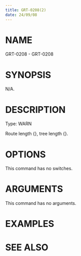 ```yaml
---
title: GRT-0208(2)
date: 24/09/08
---
```


# NAME

GRT-0208 - GRT-0208

# SYNOPSIS

N/A.

# DESCRIPTION

Type: WARN

Route length {}, tree length {}.

# OPTIONS

This command has no switches.

# ARGUMENTS

This command has no arguments.

# EXAMPLES

# SEE ALSO
